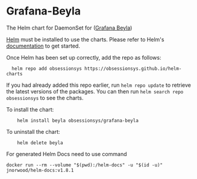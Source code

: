 # Grafana-Beyla
The Helm chart for DaemonSet for ([Grafana Beyla](https://grafana.com/docs/beyla/latest/))

[Helm](https://helm.sh) must be installed to use the charts.  Please refer to
Helm's [documentation](https://helm.sh/docs) to get started.

Once Helm has been set up correctly, add the repo as follows:

```
  helm repo add obsessionsys https://obsessionsys.github.io/helm-charts
```
If you had already added this repo earlier, run `helm repo update` to retrieve
the latest versions of the packages.  You can then run `helm search repo
obsessionsys` to see the charts.

To install the <chart-name> chart:

```
    helm install beyla obsessionsys/grafana-beyla
```
To uninstall the chart:

```
    helm delete beyla
```

For generated Helm Docs need to use command

```
docker run --rm --volume "$(pwd):/helm-docs" -u "$(id -u)" jnorwood/helm-docs:v1.8.1
```